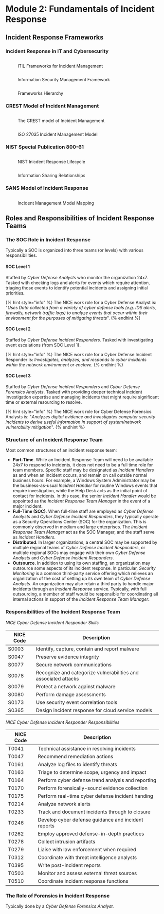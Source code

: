 # Module 2: Fundamentals of Incident Response

## Incident Response Frameworks

### Incident Response in IT and Cybersecurity

<figure><img src="../../../.gitbook/assets/image (3).png" alt=""><figcaption><p>ITIL Frameworks for Incident Management</p></figcaption></figure>

<figure><img src="../../../.gitbook/assets/image (1) (1) (1).png" alt=""><figcaption><p>Information Security Management Framework</p></figcaption></figure>

<figure><img src="../../../.gitbook/assets/image (2) (1).png" alt=""><figcaption><p>Frameworks Hierarchy</p></figcaption></figure>

### CREST Model of Incident Management

<figure><img src="../../../.gitbook/assets/image (3) (1).png" alt=""><figcaption><p>The CREST model of Incident Management</p></figcaption></figure>

<figure><img src="../../../.gitbook/assets/image (4).png" alt=""><figcaption><p>ISO 27035 Incident Management Model</p></figcaption></figure>

### NIST Special Publication 800-61

<figure><img src="../../../.gitbook/assets/image (5).png" alt=""><figcaption><p>NIST Inicdent Response Lifecycle</p></figcaption></figure>

<figure><img src="../../../.gitbook/assets/image (6).png" alt=""><figcaption><p>Information Sharing Relationships</p></figcaption></figure>

### SANS Model of Incident Response

<figure><img src="../../../.gitbook/assets/image (7).png" alt=""><figcaption><p>Incident Management Model Mapping</p></figcaption></figure>

## Roles and Responsibilities of Incident Response Teams

### The SOC Role in Incident Response

Typically a SOC is organized into three teams (or levels) with various responsibilities.

#### SOC Level 1

Staffed by _Cyber Defense Analysts_ who monitor the organization 24x7. Tasked with checking logs and alerts for events which require attention, triaging those events to identify potential incidents and assigning initial priorities.

{% hint style="info" %}
The NICE work role for a Cyber Defense Analyst is: "_Uses Data collected from a variety of cyber defense tools (e.g. IDS alerts, firewalls, network traffic logs) to analyze events that occur within their environment for the purposes of mitigating threats_".
{% endhint %}

#### SOC Level 2

Staffed by _Cyber Defense Incident Responders._ Tasked with investigating event escalations (from SOC Level 1).&#x20;

{% hint style="info" %}
The NICE work role for a Cyber Defense Incident Responder is: _Investigates, analyzes, and responds to cyber incidents within the network environment or enclave._
{% endhint %}

#### SOC Level 3

Staffed by _Cyber Defense Incident Responders_ and _Cyber Defense Forensics Analysts_. Tasked with providing deeper technical incident investigation expertise and managing incidents that might require significant time or external resourcing to resolve.

{% hint style="info" %}
The NICE work role for Cyber Defense Forensics Analysts is: "_Analyzes digital evidence and investigates computer security incidents to derive useful information in support of system/network vulnerability mitigation_".
{% endhint %}

### Structure of an Incident Response Team

Most common structures of an incident response team:

* **Part-Time**. While an Incident Response Team will need to be available 24x7 to respond to incidents, it does not need to be a full time role for team members. Specific staff may be designated as _Incident Handlers_ as and when an incident occurs, and remain on call outside normal business hours. For example, a Windows System Administrator may be the business-as-usual _Incident Handler_ for routine Windows events that require investigation, while the Help Desk acts as the initial point of contact for incidents. In this case, the senior _Incident Handler_ would be appointed as the _Incident Response Team Manager_ in the event of a major incident.
* **Full-Time (SOC)**. When full-time staff are employed as _Cyber Defense Analysts_ and _Cyber Defense Incident Responders_, they typically operate as a Security Operations Center (SOC) for the organization. This is commonly observed in medium and large enterprises. The _Incident Response Team Manager_ act as the SOC Manager, and the staff serve as _Incident Handlers_.
* **Distributed**. In larger organizations, a central SOC may be supported by multiple regional teams of _Cyber Defense Incident Responders_, or multiple regional SOCs may engage with their own _Cyber Defense Analysts_ and _Cyber Defense Incident Responders_.
* **Outsource**. In addition to using its own staffing, an organization may outsource some aspects of its incident response. In particular, _Security Monitoring_ is a common third-party service offering which relieves an organization of the cost of setting up its own team of _Cyber Defense Analysts_. An organization may also retain a third party to handle major incidents through an _Incident Response_ service. Typically, with full outsourcing, a member of staff would be responsible for coordinating all internal actions in support of the _Incident Response Team Manager_.

### Responsibilities of the Incident Response Team

_NICE Cyber Defense Incident Responder Skills_

| NICE Code | Description                                                     |
| --------- | --------------------------------------------------------------- |
| S0003     | Identify, capture, contain and report malware                   |
| S0047     | Preserve evidence integrity                                     |
| S0077     | Secure network communications                                   |
| S0078     | Recognize and categorize vulnerabilities and associated attacks |
| S0079     | Protect a network against malware                               |
| S0080     | Perform damage assessments                                      |
| S0173     | Use security event correlation tools                            |
| S0365     | Design incident response for cloud service models               |

_NICE Cyber Defense Incident Responder Responsibilities_

| NICE Code | Description                                         |
| --------- | --------------------------------------------------- |
| T0041     | Technical assistance in resolving incidents         |
| T0047     | Recommend remediation actions                       |
| T0161     | Analyze log files to identify threats               |
| T0163     | Triage to determine scope, urgency and impact       |
| T0164     | Perform cyber defense trend analysis and reporting  |
| T0170     | Perform forensically-sound evidence collection      |
| T0175     | Perform real-time cyber defense incident handing    |
| T0214     | Analyze network alerts                              |
| T0233     | Track and document incidents through to closure     |
| T0246     | Develop cyber defense guidance and incident reports |
| T0262     | Employ approved defense-in-depth practices          |
| T0278     | Collect intrusion artifacts                         |
| T0279     | Liaise with law enforcement when required           |
| T0312     | Coordinate with threat intelligence analysts        |
| T0395     | Write post-incident reports                         |
| T0503     | Monitor and assess external threat sources          |
| T0510     | Coordinate incident response functions              |

### The Role of Forensics in Incident Response

Typically done by a _Cyber Defense Forensics Analyst_.&#x20;
